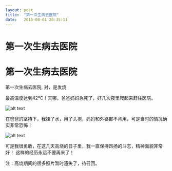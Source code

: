 ```yaml
---
layout: post
title:  "第一次生病去医院"
date:   2015-08-01 20:35:11
---
```

第一次生病去医院
=======

第一次生病去医院
=======

第一次生病去医院, 对，是发烧

最高温度达到42℃！天哪，爸爸妈妈急死了，好几次夜里爬起来赶往医院。

![alt text][1]

在爸爸的坚持下，我挂了水，用了头孢，妈妈和外婆都不肯用，可是当时的情况确实非常恐怖！

![alt text][2]

可是我很勇敢，在这几天高烧的日子里，我一直保持昂扬的斗志，精神面貌非常好！
这样的经历永远不要再来了！

注：高烧期间的很多照片暂时遗失了，待召回。


  [1]: http://photo.yupoo.com/moxigan/EQqI7iWo/medish.jpg
  [2]: http://photo.yupoo.com/moxigan/EQqIf8E6/medish.jpg